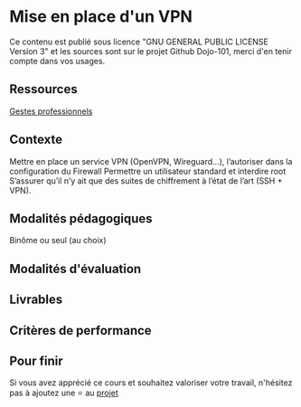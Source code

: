 # Mise en place d'un VPN

Ce contenu est publié sous licence "GNU GENERAL PUBLIC LICENSE Version 3" et les sources sont sur le projet Github Dojo-101, merci d'en tenir compte dans vos usages.

## Ressources

[Gestes professionnels](https://github.com/Aif4thah/Dojo-101)

## Contexte

Mettre en place un service VPN (OpenVPN,  Wireguard…), l’autoriser dans la configuration du Firewall
Permettre un utilisateur standard et interdire root
S’assurer qu’il n’y ait que des suites de chiffrement à l’état de l’art (SSH + VPN).



## Modalités pédagogiques

Binôme ou seul (au choix)

## Modalités d'évaluation


## Livrables


## Critères de performance


## Pour finir

Si vous avez apprécié ce cours et souhaitez valoriser votre travail, n'hésitez pas à ajoutez une ⭐ au [projet](https://github.com/Aif4thah/Dojo-101)